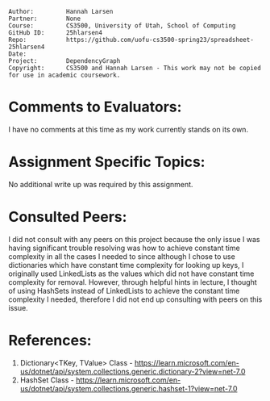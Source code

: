 ﻿```
Author:			Hannah Larsen
Partner:		None
Course:			CS3500, University of Utah, School of Computing
GitHub ID:		25hlarsen4
Repo:			https://github.com/uofu-cs3500-spring23/spreadsheet-25hlarsen4
Date:			
Project:	  	DependencyGraph
Copyright:		CS3500 and Hannah Larsen - This work may not be copied for use in academic coursework.
```


# Comments to Evaluators:

I have no comments at this time as my work currently stands on its own.

# Assignment Specific Topics:

No additional write up was required by this assignment.

# Consulted Peers:

I did not consult with any peers on this project because the only issue I was having significant trouble 
resolving was how to achieve constant time complexity in all the cases I needed to since although I chose 
to use dictionaries which have constant time complexity for looking up keys, I originally used LinkedLists 
as the values which did not have constant time complexity for removal. However, through helpful hints in 
lecture, I thought of using HashSets instead of LinkedLists to achieve the constant time complexity I needed,
therefore I did not end up consulting with peers on this issue.

# References:

1. Dictionary<TKey, TValue> Class - https://learn.microsoft.com/en-us/dotnet/api/system.collections.generic.dictionary-2?view=net-7.0
2. HashSet<T> Class - https://learn.microsoft.com/en-us/dotnet/api/system.collections.generic.hashset-1?view=net-7.0